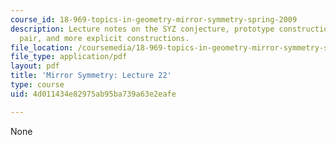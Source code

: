 ```yaml
---
course_id: 18-969-topics-in-geometry-mirror-symmetry-spring-2009
description: Lecture notes on the SYZ conjecture, prototype construction of a mirror
  pair, and more explicit constructions.
file_location: /coursemedia/18-969-topics-in-geometry-mirror-symmetry-spring-2009/4d011434e82975ab95ba739a63e2eafe_MIT18_969s09_lec22.pdf
file_type: application/pdf
layout: pdf
title: 'Mirror Symmetry: Lecture 22'
type: course
uid: 4d011434e82975ab95ba739a63e2eafe

---
```

None
